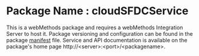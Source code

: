# Package Name : cloudSFDCService
This is a webMethods package and requires a webMethods Integration Server to host it. Package versioning and configuration can be found in the package [manifest](./cloudSFDCService/manifest.v3) file. Service and API documentation is available on the package's home page http://&lt;server&gt;:&lt;port&gt;/&lt;packagename>.